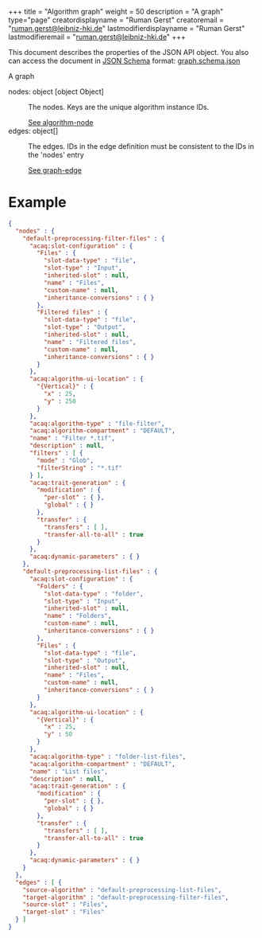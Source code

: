 +++
title = "Algorithm graph"
weight = 50
description = "A graph"
type="page"
creatordisplayname = "Ruman Gerst"
creatoremail = "ruman.gerst@leibniz-hki.de"
lastmodifierdisplayname = "Ruman Gerst"
lastmodifieremail = "ruman.gerst@leibniz-hki.de"
+++



This document describes the properties of the JSON API object. You also can access
the document in [JSON Schema](https://json-schema.org/) format: [graph.schema.json](https://applied-systems-biology.github.io/acaq5/schemas/graph.schema.json)

<div class="panel-body">
 <section class="json-schema-description">
  <p>
   A graph
  </p>
 </section>
 <section class="json-schema-properties">
  <dl>
   <dt data-property-name="nodes">
    <span class="json-property-name">
     nodes:
    </span>
    <span class="json-property-type">
     object
    </span>
    <span class="json-property-range" title="Value limits">
    </span>
    <span class="json-property-default-value">
     [object Object]
    </span>
    <span class="json-property-required">
    </span>
   </dt>
   <dd>
    <p>
     The nodes. Keys are the unique algorithm instance IDs.
    </p>
    <div class="json-inner-schema">
     <section class="json-schema-additionalProperties">
      <span class="json-property-type">
       <span class="json-property-type">
        <a class="json-schema-ref" href="../algorithm-node">
         See algorithm-node
        </a>
       </span>
       <span class="json-property-range" title="Value limits">
       </span>
      </span>
     </section>
    </div>
   </dd>
   <dt data-property-name="edges">
    <span class="json-property-name">
     edges:
    </span>
    <span class="json-property-type">
     object[]
    </span>
    <span class="json-property-range" title="Value limits">
    </span>
    <span class="json-property-required">
    </span>
   </dt>
   <dd>
    <p>
     The edges. IDs in the edge definition must be consistent to the IDs in the 'nodes' entry
    </p>
    <div class="json-inner-schema">
     <section class="json-schema-array-items">
      <span class="json-property-type">
       <a class="json-schema-ref" href="../graph-edge">
        See graph-edge
       </a>
      </span>
      <span class="json-property-range" title="Value limits">
      </span>
      <div class="json-inner-schema">
      </div>
     </section>
    </div>
   </dd>
  </dl>
 </section>
</div>

# Example

```json
{
  "nodes" : {
    "default-preprocessing-filter-files" : {
      "acaq:slot-configuration" : {
        "Files" : {
          "slot-data-type" : "file",
          "slot-type" : "Input",
          "inherited-slot" : null,
          "name" : "Files",
          "custom-name" : null,
          "inheritance-conversions" : { }
        },
        "Filtered files" : {
          "slot-data-type" : "file",
          "slot-type" : "Output",
          "inherited-slot" : null,
          "name" : "Filtered files",
          "custom-name" : null,
          "inheritance-conversions" : { }
        }
      },
      "acaq:algorithm-ui-location" : {
        "{Vertical}" : {
          "x" : 25,
          "y" : 250
        }
      },
      "acaq:algorithm-type" : "file-filter",
      "acaq:algorithm-compartment" : "DEFAULT",
      "name" : "Filter *.tif",
      "description" : null,
      "filters" : [ {
        "mode" : "Glob",
        "filterString" : "*.tif"
      } ],
      "acaq:trait-generation" : {
        "modification" : {
          "per-slot" : { },
          "global" : { }
        },
        "transfer" : {
          "transfers" : [ ],
          "transfer-all-to-all" : true
        }
      },
      "acaq:dynamic-parameters" : { }
    },
    "default-preprocessing-list-files" : {
      "acaq:slot-configuration" : {
        "Folders" : {
          "slot-data-type" : "folder",
          "slot-type" : "Input",
          "inherited-slot" : null,
          "name" : "Folders",
          "custom-name" : null,
          "inheritance-conversions" : { }
        },
        "Files" : {
          "slot-data-type" : "file",
          "slot-type" : "Output",
          "inherited-slot" : null,
          "name" : "Files",
          "custom-name" : null,
          "inheritance-conversions" : { }
        }
      },
      "acaq:algorithm-ui-location" : {
        "{Vertical}" : {
          "x" : 25,
          "y" : 50
        }
      },
      "acaq:algorithm-type" : "folder-list-files",
      "acaq:algorithm-compartment" : "DEFAULT",
      "name" : "List files",
      "description" : null,
      "acaq:trait-generation" : {
        "modification" : {
          "per-slot" : { },
          "global" : { }
        },
        "transfer" : {
          "transfers" : [ ],
          "transfer-all-to-all" : true
        }
      },
      "acaq:dynamic-parameters" : { }
    }
  },
  "edges" : [ {
    "source-algorithm" : "default-preprocessing-list-files",
    "target-algorithm" : "default-preprocessing-filter-files",
    "source-slot" : "Files",
    "target-slot" : "Files"
  } ]
}
```
